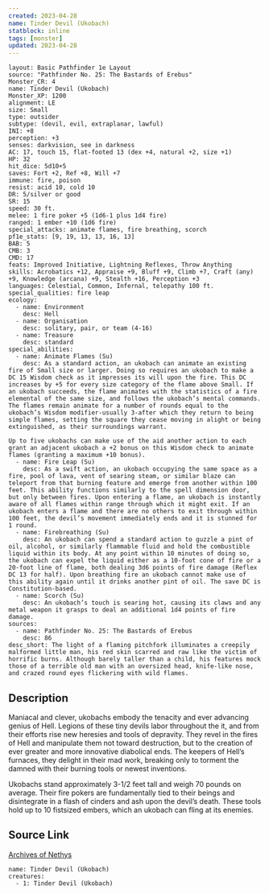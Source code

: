 ```yaml
---
created: 2023-04-28
name: Tinder Devil (Ukobach)
statblock: inline
tags: [monster]
updated: 2023-04-28
---
```

```statblock
layout: Basic Pathfinder 1e Layout
source: "Pathfinder No. 25: The Bastards of Erebus"
Monster_CR: 4
name: Tinder Devil (Ukobach)
Monster_XP: 1200
alignment: LE
size: Small
type: outsider
subtype: (devil, evil, extraplanar, lawful)
INI: +8
perception: +3
senses: darkvision, see in darkness
AC: 17, touch 15, flat-footed 13 (dex +4, natural +2, size +1)
HP: 32
hit_dice: 5d10+5
saves: Fort +2, Ref +8, Will +7
immune: fire, poison
resist: acid 10, cold 10
DR: 5/silver or good
SR: 15
speed: 30 ft.
melee: 1 fire poker +5 (1d6-1 plus 1d4 fire)
ranged: 1 ember +10 (1d6 fire)
special_attacks: animate flames, fire breathing, scorch
pf1e_stats: [9, 19, 13, 13, 16, 13]
BAB: 5
CMB: 3
CMD: 17
feats: Improved Initiative, Lightning Reflexes, Throw Anything
skills: Acrobatics +12, Appraise +9, Bluff +9, Climb +7, Craft (any) +9, Knowledge (arcana) +9, Stealth +16, Perception +3
languages: Celestial, Common, Infernal, telepathy 100 ft.
special_qualities: fire leap
ecology:
  - name: Environment
    desc: Hell
  - name: Organisation
    desc: solitary, pair, or team (4-16)
  - name: Treasure
    desc: standard
special_abilities:
  - name: Animate Flames (Su)
    desc: As a standard action, an ukobach can animate an existing fire of Small size or larger. Doing so requires an ukobach to make a DC 15 Wisdom check as it impresses its will upon the fire. This DC increases by +5 for every size category of the flame above Small. If an ukobach succeeds, the flame animates with the statistics of a fire elemental of the same size, and follows the ukobach’s mental commands. The flames remain animate for a number of rounds equal to the ukobach’s Wisdom modifier-usually 3-after which they return to being simple flames, setting the square they cease moving in alight or being extinguished, as their surroundings warrant.

Up to five ukobachs can make use of the aid another action to each grant an adjacent ukobach a +2 bonus on this Wisdom check to animate flames (granting a maximum +10 bonus).
  - name: Fire Leap (Su)
    desc: As a swift action, an ukobach occupying the same space as a fire, pool of lava, vent of searing steam, or similar blaze can teleport from that burning feature and emerge from another within 100 feet. This ability functions similarly to the spell dimension door, but only between fires. Upon entering a flame, an ukobach is instantly aware of all flames within range through which it might exit. If an ukobach enters a flame and there are no others to exit through within 100 feet, the devil’s movement immediately ends and it is stunned for 1 round.
  - name: Firebreathing (Su)
    desc: An ukobach can spend a standard action to guzzle a pint of oil, alcohol, or similarly flammable fluid and hold the combustible liquid within its body. At any point within 10 minutes of doing so, the ukobach can expel the liquid either as a 10-foot cone of fire or a 20-foot line of flame, both dealing 3d6 points of fire damage (Reflex DC 13 for half). Upon breathing fire an ukobach cannot make use of this ability again until it drinks another pint of oil. The save DC is Constitution-based.
  - name: Scorch (Su)
    desc: An ukobach’s touch is searing hot, causing its claws and any metal weapon it grasps to deal an additional 1d4 points of fire damage.
sources:
  - name: Pathfinder No. 25: The Bastards of Erebus
    desc: 86
desc_short: The light of a flaming pitchfork illuminates a creepily malformed little man, his red skin scarred and raw like the victim of horrific burns. Although barely taller than a child, his features mock those of a terrible old man with an oversized head, knife-like nose, and crazed round eyes flickering with wild flames.
```
## Description
Maniacal and clever, ukobachs embody the tenacity and ever advancing genius of Hell. Legions of these tiny devils labor throughout the it, and from their efforts rise new heresies and tools of depravity. They revel in the fires of Hell and manipulate them not toward destruction, but to the creation of ever greater and more innovative diabolical ends. The keepers of Hell’s furnaces, they delight in their mad work, breaking only to torment the damned with their burning tools or newest inventions.

Ukobachs stand approximately 3-1/2 feet tall and weigh 70 pounds on average. Their fire pokers are fundamentally tied to their beings and disintegrate in a flash of cinders and ash upon the devil’s death. These tools hold up to 10 fistsized embers, which an ukobach can fling at its enemies.
## Source Link
[Archives of Nethys](https://aonprd.com/MonsterDisplay.aspx?ItemName=Tinder%20Devil%20(Ukobach))
```encounter-table
name: Tinder Devil (Ukobach)
creatures:
  - 1: Tinder Devil (Ukobach)
```
